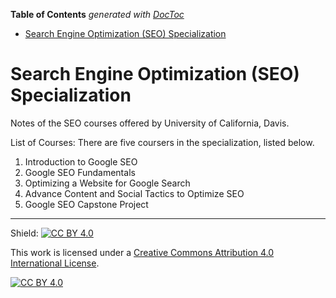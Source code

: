 <!-- START doctoc generated TOC please keep comment here to allow auto update -->
<!-- DON'T EDIT THIS SECTION, INSTEAD RE-RUN doctoc TO UPDATE -->
**Table of Contents**  *generated with [DocToc](https://github.com/thlorenz/doctoc)*

- [Search Engine Optimization (SEO) Specialization](#search-engine-optimization-seo-specialization)

<!-- END doctoc generated TOC please keep comment here to allow auto update -->

# Search Engine Optimization (SEO) Specialization

Notes of the SEO courses offered by University of California, Davis.

List of Courses: There are five coursers in the specialization, listed below.

1. Introduction to Google SEO
2. Google SEO Fundamentals
3. Optimizing a Website for Google Search
4. Advance Content and Social Tactics to Optimize SEO
5. Google SEO Capstone Project


---

Shield: [![CC BY 4.0][cc-by-shield]][cc-by]

This work is licensed under a
[Creative Commons Attribution 4.0 International License][cc-by].

[![CC BY 4.0][cc-by-image]][cc-by]

[cc-by]: http://creativecommons.org/licenses/by/4.0/
[cc-by-image]: https://i.creativecommons.org/l/by/4.0/88x31.png
[cc-by-shield]: https://img.shields.io/badge/License-CC%20BY%204.0-lightgrey.svg
